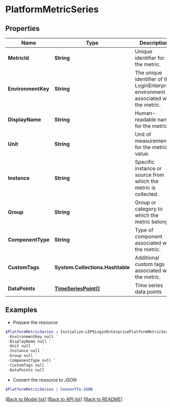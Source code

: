 # PlatformMetricSeries
## Properties

Name | Type | Description | Notes
------------ | ------------- | ------------- | -------------
**MetricId** | **String** | Unique identifier for the metric. | [optional] 
**EnvironmentKey** | **String** | The unique identifier of the LoginEnterprise environment associated with the metric. | [optional] 
**DisplayName** | **String** | Human-readable name for the metric. | [optional] 
**Unit** | **String** | Unit of measurement for the metric value. | [optional] 
**Instance** | **String** | Specific instance or source from which the metric is collected. | [optional] 
**Group** | **String** | Group or category to which the metric belongs. | [optional] 
**ComponentType** | **String** | Type of component associated with the metric. | [optional] 
**CustomTags** | **System.Collections.Hashtable** | Additional custom tags associated with the metric. | [optional] 
**DataPoints** | [**TimeSeriesPoint[]**](TimeSeriesPoint.md) | Time series data points | [optional] 

## Examples

- Prepare the resource
```powershell
$PlatformMetricSeries = Initialize-LEPSLoginEnterprisePlatformMetricSeries  -MetricId null `
 -EnvironmentKey null `
 -DisplayName null `
 -Unit null `
 -Instance null `
 -Group null `
 -ComponentType null `
 -CustomTags null `
 -DataPoints null
```

- Convert the resource to JSON
```powershell
$PlatformMetricSeries | ConvertTo-JSON
```

[[Back to Model list]](../README.md#documentation-for-models) [[Back to API list]](../README.md#documentation-for-api-endpoints) [[Back to README]](../README.md)

